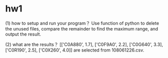 # hw1
(1) how to setup and run your program？ 
Use function of python to delete the unused files, compare the remainder to find the maximum range, and output the result. 

(2) what are the results？
[['C0A880', 1.7], ['C0F9A0', 2.2], ['C0G640', 3.3], ['C0R190', 2.5], ['C0X260', 4.0]] are selected from 108061226.csv.

